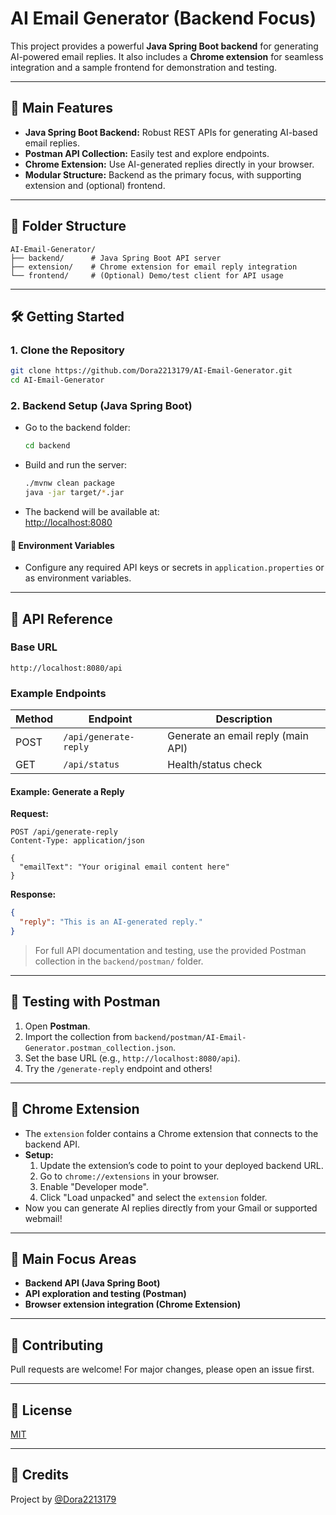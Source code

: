 # AI Email Generator (Backend Focus)

This project provides a powerful **Java Spring Boot backend** for generating AI-powered email replies. It also includes a **Chrome extension** for seamless integration and a sample frontend for demonstration and testing.

---

## 🚀 Main Features

- **Java Spring Boot Backend:** Robust REST APIs for generating AI-based email replies.
- **Postman API Collection:** Easily test and explore endpoints.
- **Chrome Extension:** Use AI-generated replies directly in your browser.
- **Modular Structure:** Backend as the primary focus, with supporting extension and (optional) frontend.

---

## 📁 Folder Structure

```
AI-Email-Generator/
├── backend/      # Java Spring Boot API server
├── extension/    # Chrome extension for email reply integration
└── frontend/     # (Optional) Demo/test client for API usage
```

---

## 🛠️ Getting Started

### 1. Clone the Repository

```bash
git clone https://github.com/Dora2213179/AI-Email-Generator.git
cd AI-Email-Generator
```

### 2. Backend Setup (Java Spring Boot)

- Go to the backend folder:
  ```bash
  cd backend
  ```
- Build and run the server:
  ```bash
  ./mvnw clean package
  java -jar target/*.jar
  ```
- The backend will be available at:  
  [http://localhost:8080](http://localhost:8080)

#### 🔑 Environment Variables

- Configure any required API keys or secrets in `application.properties` or as environment variables.

---

## 📖 API Reference

### Base URL

```
http://localhost:8080/api
```

### Example Endpoints

| Method | Endpoint                  | Description                        |
|--------|---------------------------|------------------------------------|
| POST   | `/api/generate-reply`     | Generate an email reply (main API) |
| GET    | `/api/status`             | Health/status check                |

#### Example: Generate a Reply

**Request:**
```http
POST /api/generate-reply
Content-Type: application/json

{
  "emailText": "Your original email content here"
}
```

**Response:**
```json
{
  "reply": "This is an AI-generated reply."
}
```

> For full API documentation and testing, use the provided Postman collection in the `backend/postman/` folder.

---

## 🧪 Testing with Postman

1. Open **Postman**.
2. Import the collection from `backend/postman/AI-Email-Generator.postman_collection.json`.
3. Set the base URL (e.g., `http://localhost:8080/api`).
4. Try the `/generate-reply` endpoint and others!

---

## 🧩 Chrome Extension

- The `extension` folder contains a Chrome extension that connects to the backend API.
- **Setup:**
  1. Update the extension’s code to point to your deployed backend URL.
  2. Go to `chrome://extensions` in your browser.
  3. Enable "Developer mode".
  4. Click "Load unpacked" and select the `extension` folder.
- Now you can generate AI replies directly from your Gmail or supported webmail!

---

## 🎯 Main Focus Areas

- **Backend API (Java Spring Boot)**
- **API exploration and testing (Postman)**
- **Browser extension integration (Chrome Extension)**

---

## 🤝 Contributing

Pull requests are welcome! For major changes, please open an issue first.

---

## 📄 License

[MIT](LICENSE)

---

## 🙏 Credits

Project by [@Dora2213179](https://github.com/Dora2213179)
